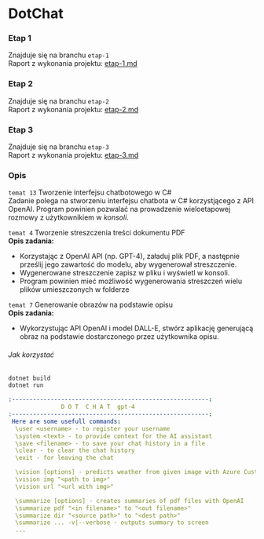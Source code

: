 DotChat
===

### Etap 1
Znajduje się na branchu `etap-1`</br>
Raport z wykonania projektu: [etap-1.md](doc-1/etap-1.md)

### Etap 2
Znajduje się na branchu `etap-2`</br>
Raport z wykonania projektu: [etap-2.md](doc-2/etap-2.md)

### Etap 3
Znajduje się na branchu `etap-3`</br>
Raport z wykonania projektu: [etap-3.md](doc-3/etap-3.md)

### Opis 
`temat 13` Tworzenie interfejsu chatbotowego w C#<br>
Zadanie polega na stworzeniu interfejsu chatbota w C# korzystjącego z API OpenAI. Program powinien pozwalać na prowadzenie wieloetapowej rozmowy z użytkownikiem w _konsoli_.

`temat 4` Tworzenie streszczenia treści dokumentu PDF </br>
   **Opis zadania:**  
   - Korzystając z OpenAI API (np. GPT-4), załaduj plik PDF, a następnie prześlij jego zawartość do modelu, aby wygenerował streszczenie.  
   - Wygenerowane streszczenie zapisz w pliku i wyświetl w konsoli.  
   - Program powinien mieć możliwość wygenerowania streszczeń wielu plików umieszczonych w folderze 

`temat 7` Generowanie obrazów na podstawie opisu </br>
   **Opis zadania:**  
   - Wykorzystując API OpenAI i model DALL-E, stwórz aplikację generującą obraz na podstawie dostarczonego przez użytkownika opisu.
###### Jak korzystać
```bash
dotnet build
dotnet run
```
```yaml
:--------------------------------------------------------:
               D O T  C H A T  gpt-4
:--------------------------------------------------------:
 Here are some usefull commands:
  \user <username> - to register your username
  \system <text> - to provide context for the AI assistant
  \save <filename> - to save your chat history in a file
  \clear - to clear the chat history
  \exit - for leaving the chat

  \vision [options] - predicts weather from given image with Azure Custom Vision
  \vision img "<path to img>"
  \vision url "<url with img>"

  \summarize [options] - creates summaries of pdf files with OpenAI
  \summarize pdf "<in filename>" to "<out filename>"
  \summarize dir "<source path>" to "<dest path>"
  \summarize ... -v|--verbose - outputs summary to screen
  ...
```
